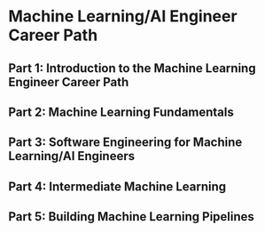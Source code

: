# Machine Learning/AI Engineer Career Path

## Part 1: Introduction to the Machine Learning Engineer Career Path


## Part 2: Machine Learning Fundamentals


## Part 3: Software Engineering for Machine Learning/AI Engineers


## Part 4: Intermediate Machine Learning


## Part 5: Building Machine Learning Pipelines
